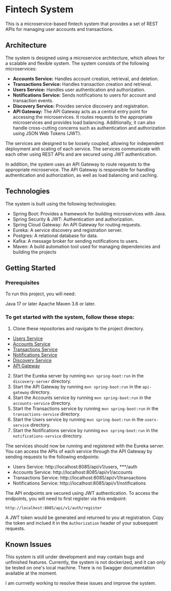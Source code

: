 # Fintech System

This is a microservice-based fintech system that provides a set of REST APIs for managing user accounts and transactions.

## Architecture

The system is designed using a microservice architecture, which allows for a scalable and flexible system. The system consists of the following microservices:

- __Accounts Service:__ Handles account creation, retrieval, and deletion.
- __Transactions Service:__ Handles transaction creation and retrieval.
- __Users Service:__ Handles user authentication and authorization.
- __Notifications Service:__ Sends notifications to users for account and transaction events.
- __Discovery Service:__ Provides service discovery and registration.
- __API Gateway:__ The API Gateway acts as a central entry point for accessing the microservices. It routes requests to the appropriate microservices and provides load balancing. Additionally, it can also handle cross-cutting concerns such as authentication and authorization using JSON Web Tokens (JWT).

The services are designed to be loosely coupled, allowing for independent deployment and scaling of each service. The services communicate with each other using REST APIs and are secured using JWT authentication.

In addition, the system uses an API Gateway to route requests to the appropriate microservice. The API Gateway is responsible for handling authentication and authorization, as well as load balancing and caching.

## Technologies

The system is built using the following technologies:

- Spring Boot: Provides a framework for building microservices with Java.
- Spring Security & JWT: Authentication and authorization.
- Spring Cloud Gateway: An API Gateway for routing requests.
- Eureka: A service discovery and registration server.
- Postgres: A relational database for data.
- Kafka: A message broker for sending notifications to users.
- Maven: A build automation tool used for managing dependencies and building the projects

## Getting Started

### Prerequisites
To run this project, you will need:

Java 17 or later
Apache Maven 3.6 or later.

### To get started with the system, follow these steps:

1. Clone these repositories and navigate to the project directory.

- [Users Service](https://github.com/Amy-Oji/users-microService)
- [Accounts Service](https://github.com/Amy-Oji/Account-MicroService) 
- [Transactions Service](https://github.com/Amy-Oji/Transactions-MicroService)
- [Notifications Service](https://github.com/Amy-Oji/NotificationMicroService)
- [Discovery Service](https://github.com/Amy-Oji/discovery-service)
- [API Gateway](https://github.com/Amy-Oji/api-gateway)

2. Start the Eureka server by running `mvn spring-boot:run` in the `discovery-server` directory.
3. Start the API Gateway by running `mvn spring-boot:run` in the `api-gateway` directory.
4. Start the Accounts service by running `mvn spring-boot:run` in the `accounts-service` directory.
5. Start the Transactions service by running `mvn spring-boot:run` in the `transactions-service` directory.
6. Start the Users service by running `mvn spring-boot:run` in the `users-service` directory.
7. Start the Notifications service by running `mvn spring-boot:run` in the `notifications-service` directory.

The services should now be running and registered with the Eureka server. You can access the APIs of each service through the API Gateway by sending requests to the following endpoints:

- Users Service: http://localhost:8085/api/v1/users, ***/auth
- Accounts Service: http://localhost:8085/api/v1/accounts
- Transactions Service: http://localhost:8085/api/v1/transactions
- Notifications Service: http://localhost:8085/api/v1/notifications

The API endpoints are secured using JWT authentication. To access the endpoints, you will need to first register via this endpoint:

`http://localhost:8085/api/v1/auth/register `

A JWT token would be generated and returned to you at registration. Copy the token and inclued it in the `Authorization` header of your subsequent requests.

## Known Issues
This system is still under development and may contain bugs and unfinished features.
Currently, the system is not dockerized, and it can only be tested on one's local machine.
There is no Swagger documentation available at the moment.

I am currnetly working to resolve these issues and improve the system.
